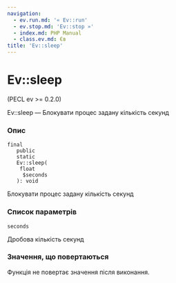 ```yaml
---
navigation:
  - ev.run.md: '« Ev::run'
  - ev.stop.md: 'Ev::stop »'
  - index.md: PHP Manual
  - class.ev.md: Єв
title: 'Ev::sleep'
---
```

# Ev::sleep

(PECL ev >= 0.2.0)

Ev::sleep — Блокувати процес задану кількість секунд

### Опис

```methodsynopsis
final
   public
   static
   Ev::sleep(
    float
     $seconds
   ): void
```

Блокувати процес задану кількість секунд

### Список параметрів

`seconds`

Дробова кількість секунд

### Значення, що повертаються

Функція не повертає значення після виконання.
